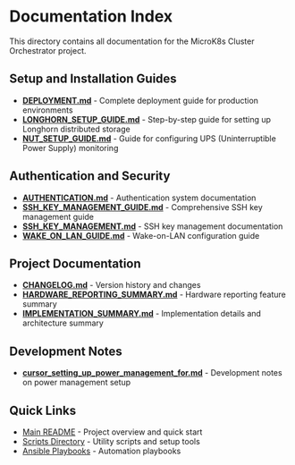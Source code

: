 # Documentation Index

This directory contains all documentation for the MicroK8s Cluster Orchestrator project.

## Setup and Installation Guides

- **[DEPLOYMENT.md](DEPLOYMENT.md)** - Complete deployment guide for production environments
- **[LONGHORN_SETUP_GUIDE.md](LONGHORN_SETUP_GUIDE.md)** - Step-by-step guide for setting up Longhorn distributed storage
- **[NUT_SETUP_GUIDE.md](NUT_SETUP_GUIDE.md)** - Guide for configuring UPS (Uninterruptible Power Supply) monitoring

## Authentication and Security

- **[AUTHENTICATION.md](AUTHENTICATION.md)** - Authentication system documentation
- **[SSH_KEY_MANAGEMENT_GUIDE.md](SSH_KEY_MANAGEMENT_GUIDE.md)** - Comprehensive SSH key management guide
- **[SSH_KEY_MANAGEMENT.md](SSH_KEY_MANAGEMENT.md)** - SSH key management documentation
- **[WAKE_ON_LAN_GUIDE.md](WAKE_ON_LAN_GUIDE.md)** - Wake-on-LAN configuration guide

## Project Documentation

- **[CHANGELOG.md](CHANGELOG.md)** - Version history and changes
- **[HARDWARE_REPORTING_SUMMARY.md](HARDWARE_REPORTING_SUMMARY.md)** - Hardware reporting feature summary
- **[IMPLEMENTATION_SUMMARY.md](IMPLEMENTATION_SUMMARY.md)** - Implementation details and architecture summary

## Development Notes

- **[cursor_setting_up_power_management_for.md](cursor_setting_up_power_management_for.md)** - Development notes on power management setup

## Quick Links

- [Main README](../README.md) - Project overview and quick start
- [Scripts Directory](../scripts/) - Utility scripts and setup tools
- [Ansible Playbooks](../ansible/playbooks/) - Automation playbooks

